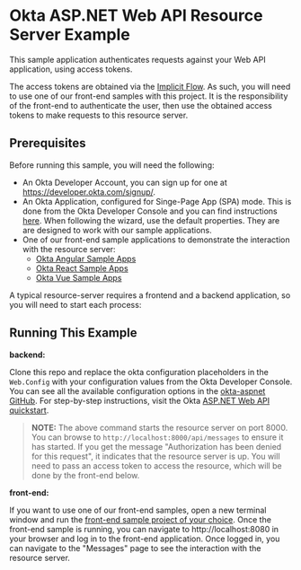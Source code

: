 # Okta ASP.NET Web API Resource Server Example

This sample application authenticates requests against your Web API application, using access tokens.

The access tokens are obtained via the [Implicit Flow][].  As such, you will need to use one of our front-end samples with this project.  It is the responsibility of the front-end to authenticate the user, then use the obtained access tokens to make requests to this resource server.

## Prerequisites

Before running this sample, you will need the following:

* An Okta Developer Account, you can sign up for one at https://developer.okta.com/signup/.
* An Okta Application, configured for Singe-Page App (SPA) mode. This is done from the Okta Developer Console and you can find instructions [here][OIDC SPA Setup Instructions].  When following the wizard, use the default properties.  They are are designed to work with our sample applications.
* One of our front-end sample applications to demonstrate the interaction with the resource server:
  * [Okta Angular Sample Apps][]
  * [Okta React Sample Apps][]
  * [Okta Vue Sample Apps][]

A typical resource-server requires a frontend and a backend application, so you will need to start each process:

## Running This Example

**backend:**

Clone this repo and replace the okta configuration placeholders in the `Web.Config` with your configuration values from the Okta Developer Console. 
You can see all the available configuration options in the [okta-aspnet GitHub](https://github.com/okta/okta-aspnet/blob/master/README.md).
For step-by-step instructions, visit the Okta [ASP.NET Web API quickstart].

> **NOTE:** The above command starts the resource server on port 8000. You can browse to `http://localhost:8000/api/messages` to ensure it has started. If you get the message "Authorization has been denied for this request", it indicates that the resource server is up. You will need to pass an access token to access the resource, which will be done by the front-end below.

**front-end:**

If you want to use one of our front-end samples, open a new terminal window and run the [front-end sample project of your choice](Prerequisites).  Once the front-end sample is running, you can navigate to http://localhost:8080 in your browser and log in to the front-end application.  Once logged in, you can navigate to the "Messages" page to see the interaction with the resource server.


[Implicit Flow]: https://developer.okta.com/authentication-guide/implementing-authentication/implicit
[Okta Angular Sample Apps]: https://github.com/okta/samples-js-angular
[Okta Vue Sample Apps]: https://github.com/okta/samples-js-vue
[Okta React Sample Apps]: https://github.com/okta/samples-js-react
[OIDC SPA Setup Instructions]: https://developer.okta.com/authentication-guide/implementing-authentication/implicit#1-setting-up-your-application
[ASP.NET Web API quickstart]: https://developer.okta.com/quickstart/#/widget/dotnet/aspnet4